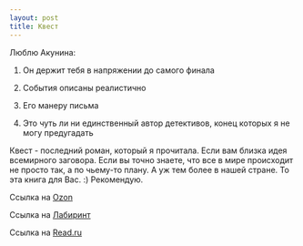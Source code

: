 ```yaml
---
layout: post
title: Квест
---
```


Люблю Акунина:

1. Он держит тебя в напряжении до самого финала

2. События описаны реалистично

3. Его манеру письма

4. Это чуть ли ни единственный автор детективов, конец которых я не могу предугадать

Квест - последний роман, который я прочитала. Если вам близка идея всемирного заговора. Если вы точно знаете, что все в мире происходит не просто так, а по чьему-то плану. А уж тем более в нашей стране. То эта книга для Вас. :) Рекомендую.


Ссылка на [Ozon](http://www.ozon.ru/context/detail/id/4044875/)

Ссылка на [Лабиринт](http://www.labirint.ru/books/176958/)

Ссылка на [Read.ru](http://read.ru/id/117909/)